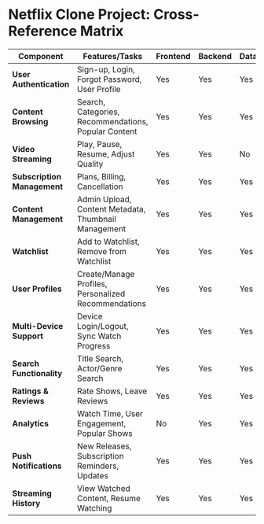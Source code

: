 # Netflix Clone Project: Cross-Reference Matrix

| **Component**           | **Features/Tasks**                                             | **Frontend** | **Backend** | **Database** | **APIs**      | **Testing**    |
|-------------------------|---------------------------------------------------------------|--------------|-------------|--------------|---------------|----------------|
| **User Authentication**  | Sign-up, Login, Forgot Password, User Profile                  | Yes          | Yes         | Yes          | Yes           | Yes            |
| **Content Browsing**      | Search, Categories, Recommendations, Popular Content          | Yes          | Yes         | Yes          | Yes           | Yes            |
| **Video Streaming**       | Play, Pause, Resume, Adjust Quality                           | Yes          | Yes         | No           | Yes           | Yes            |
| **Subscription Management** | Plans, Billing, Cancellation                                | Yes          | Yes         | Yes          | Yes           | Yes            |
| **Content Management**    | Admin Upload, Content Metadata, Thumbnail Management         | Yes          | Yes         | Yes          | Yes           | Yes            |
| **Watchlist**             | Add to Watchlist, Remove from Watchlist                      | Yes          | Yes         | Yes          | Yes           | Yes            |
| **User Profiles**         | Create/Manage Profiles, Personalized Recommendations         | Yes          | Yes         | Yes          | Yes           | Yes            |
| **Multi-Device Support**  | Device Login/Logout, Sync Watch Progress                     | Yes          | Yes         | Yes          | Yes           | Yes            |
| **Search Functionality**  | Title Search, Actor/Genre Search                              | Yes          | Yes         | Yes          | Yes           | Yes            |
| **Ratings & Reviews**     | Rate Shows, Leave Reviews                                    | Yes          | Yes         | Yes          | Yes           | Yes            |
| **Analytics**             | Watch Time, User Engagement, Popular Shows                   | No           | Yes         | Yes          | Yes           | Yes            |
| **Push Notifications**    | New Releases, Subscription Reminders, Updates               | Yes          | Yes         | Yes          | Yes           | Yes            |
| **Streaming History**     | View Watched Content, Resume Watching                        | Yes          | Yes         | Yes          | Yes           | Yes            |
